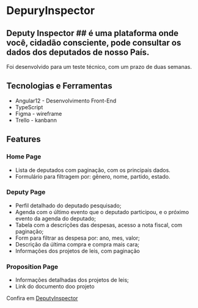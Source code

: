 # DepuryInspector

## Deputy Inspector ## é uma plataforma onde você, cidadão consciente, pode consultar os dados dos deputados de nosso País.
Foi desenvolvido para um teste técnico, com um prazo de duas semanas.


## Tecnologias e Ferramentas

* Angular12 - Desenvolvimento Front-End
* TypeScript 
* Figma - wireframe
* Trello - kanbann

## Features

### Home Page

* Lista de deputados com paginação, com os principais dados.
* Formulário para filtragem por: gênero, nome, partido, estado.

### Deputy Page

* Perfil detalhado do deputado pesquisado;
* Agenda com o último evento que o deputado participou, e o próximo evento da agenda do deputado;
* Tabela com a descrições das despesas, acesso a nota fiscal, com paginação;
* Form para filtrar as despesa por: ano, mes, valor;
* Descrição da última compra e compra mais cara;
* Informações dos projetos de leis, com paginação

### Proposition Page

* Informações detalhadas dos projetos de leis;
* Link do documento doo projeto

Confira em [DeputyInspector](https://deputy-inspector.vercel.app/)

